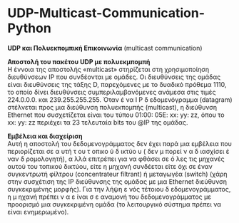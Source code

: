 # UDP-Multicast-Communication-Python
<b>UDP και Πολυεκπομπική Επικοινωνία</b>
(multicast communication)

<b>Αποστολή του πακέτου UDP με πολυεκμπομπή</b><br>
Η έννοια της αποστολής «multicast» στηρίζεται στη χρησιμοποίηση διευθύνσεων IP που
συνδέονται με ομάδες.
Οι διευθύνσεις της ομάδας είναι διευθύνσεις της τάξης D, παρεχόμενες με το δυαδικό
πρόθεμα 1110, το οποίο δίνει διευθύνσεις συμπεριλαμβανόμενες ανάμεσα στις τιμές
224.0.0.0. και 239.255.255.255.
Όταν έ να I P δ εδομενόγραμμα (datagram) στέλνεται προς μια διεύθυνση πολυεκπομπής
(multicast), η διεύθυνση Ethernet που συσχετίζεται είναι του τύπου 01:00: 05E: xx: yy:
zz, όπου το xx: yy: zz περιέχει τα 23 τελευταία bits του @IP της ομάδας.

<b>Εμβέλεια και διαχείριση</b><br>
Αυτή η αποστολή του δεδομενογράμματος δεν έχει παρά μια εμβέλεια που περιορίζεται
σε α υτή τ ου τ οπικο ύ δ ικτύο υ ( δεν μ πορεί ν α δ ιασχίσει έ ναν δ ρομολογητή), α λλά
επιτρέπει για να φθάσει σε ό λες τις μηχανές αυτού του τοπικού δικτύου, είτε η μηχανή
συνδέεται είτε όχι σε έναν συγκεντρωτή φίλτρου (concentrateur filtrant) ή μεταγωγέα
(switch) (χάρη στην συσχέτιση της IP διεύθυνσης της ομάδας με μια Ethernet διεύθυνση
συγκεκριμένης μορφής).
Για την λήψη ε νός τέτοιου δ εδομενογράμματος, η μ ηχανή πρέπει ν α ε ίναι σ ε αναμονή
του δεδομενογράμματος με προορισμό μια συγκεκριμένη ομάδα (το λειτουργικό
σύστημα πρέπει να είναι ενημερωμένο).

